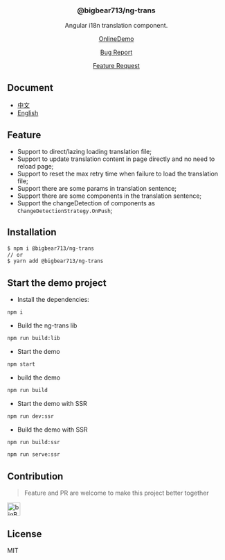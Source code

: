 <div align="center">

### @bigbear713/ng-trans

Angular i18n translation component.

[OnlineDemo](https://bigBear713.github.io/ng-translation/)

[Bug Report](https://github.com/bigBear713/ng-translation/issues)

[Feature Request](https://github.com/bigBear713/ng-translation/issues)

</div>

## Document
- [中文](https://github.com/bigBear713/ng-translation/blob/master/projects/ng-translation/README.md "中文文档")
- [English](https://github.com/bigBear713/ng-translation/blob/master/projects/ng-translation/README.EN.md "English Document")


## Feature
- Support to direct/lazing loading translation file;
- Support to update translation content in page directly and no need to reload page;
- Support to reset the max retry time when failure to load the translation file;
- Support there are some params in translation sentence;
- Support there are some components in the translation sentence;
- Support the changeDetection of components as `ChangeDetectionStrategy.OnPush`;

## Installation
```bash
$ npm i @bigbear713/ng-trans
// or
$ yarn add @bigbear713/ng-trans
```

## Start the demo project
- Install the dependencies:
```bash
npm i
```

- Build the ng-trans lib
```bash
npm run build:lib
```

- Start the demo
```bash
npm start
```

- build the demo
```bash
npm run build
```

- Start the demo with SSR
```bash
npm run dev:ssr
```

- Build the demo with SSR
```bash
npm run build:ssr

npm run serve:ssr
```
## Contribution
> Feature and PR are welcome to make this project better together

<a href="https://github.com/bigBear713" target="_blank"><img src="https://avatars.githubusercontent.com/u/12368900?v=4" alt="bigBear713" width="30px" height="30px"></a>

## License
MIT
